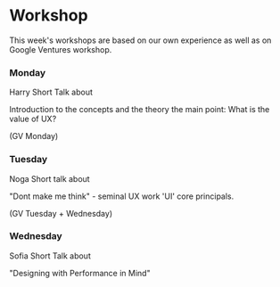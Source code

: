 # Workshop

This week's workshops are based on our own experience as well as on Google Ventures workshop.

### Monday
Harry Short Talk about

Introduction to the concepts and the theory
the main point: What is the value of UX?

(GV Monday)

### Tuesday
Noga Short talk about 

"Dont make me think" - seminal UX work
'UI' core principals.

(GV Tuesday + Wednesday)

### Wednesday

Sofia Short Talk about

"Designing with Performance in Mind"

